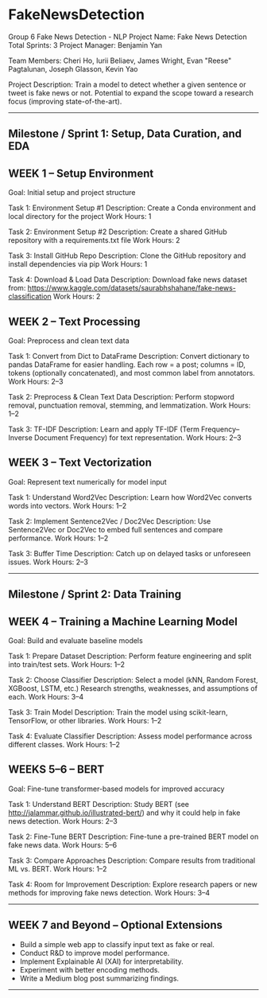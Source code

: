 # FakeNewsDetection
Group 6 Fake News Detection - NLP
Project Name: Fake News Detection
Total Sprints: 3
Project Manager: Benjamin Yan

Team Members:
Cheri Ho, Iurii Beliaev, James Wright, Evan "Reese" Pagtalunan, Joseph Glasson, Kevin Yao

Project Description:
Train a model to detect whether a given sentence or tweet is fake news or not.
Potential to expand the scope toward a research focus (improving state-of-the-art).

------------------------------------------------------------
Milestone / Sprint 1: Setup, Data Curation, and EDA
------------------------------------------------------------

WEEK 1 – Setup Environment
------------------------------------------------------------
Goal: Initial setup and project structure

Task 1: Environment Setup #1
Description: Create a Conda environment and local directory for the project
Work Hours: 1

Task 2: Environment Setup #2
Description: Create a shared GitHub repository with a requirements.txt file
Work Hours: 2

Task 3: Install GitHub Repo
Description: Clone the GitHub repository and install dependencies via pip
Work Hours: 1

Task 4: Download & Load Data
Description: Download fake news dataset from:
https://www.kaggle.com/datasets/saurabhshahane/fake-news-classification
Work Hours: 2


WEEK 2 – Text Processing
------------------------------------------------------------
Goal: Preprocess and clean text data

Task 1: Convert from Dict to DataFrame
Description: Convert dictionary to pandas DataFrame for easier handling.
Each row = a post; columns = ID, tokens (optionally concatenated), and most common label from annotators.
Work Hours: 2–3

Task 2: Preprocess & Clean Text Data
Description: Perform stopword removal, punctuation removal, stemming, and lemmatization.
Work Hours: 1–2

Task 3: TF-IDF
Description: Learn and apply TF-IDF (Term Frequency–Inverse Document Frequency) for text representation.
Work Hours: 2–3


WEEK 3 – Text Vectorization
------------------------------------------------------------
Goal: Represent text numerically for model input

Task 1: Understand Word2Vec
Description: Learn how Word2Vec converts words into vectors.
Work Hours: 1–2

Task 2: Implement Sentence2Vec / Doc2Vec
Description: Use Sentence2Vec or Doc2Vec to embed full sentences and compare performance.
Work Hours: 1–2

Task 3: Buffer Time
Description: Catch up on delayed tasks or unforeseen issues.
Work Hours: 2–3


------------------------------------------------------------
Milestone / Sprint 2: Data Training
------------------------------------------------------------

WEEK 4 – Training a Machine Learning Model
------------------------------------------------------------
Goal: Build and evaluate baseline models

Task 1: Prepare Dataset
Description: Perform feature engineering and split into train/test sets.
Work Hours: 1–2

Task 2: Choose Classifier
Description: Select a model (kNN, Random Forest, XGBoost, LSTM, etc.)
Research strengths, weaknesses, and assumptions of each.
Work Hours: 3–4

Task 3: Train Model
Description: Train the model using scikit-learn, TensorFlow, or other libraries.
Work Hours: 1–2

Task 4: Evaluate Classifier
Description: Assess model performance across different classes.
Work Hours: 1–2


WEEKS 5–6 – BERT
------------------------------------------------------------
Goal: Fine-tune transformer-based models for improved accuracy

Task 1: Understand BERT
Description: Study BERT (see http://jalammar.github.io/illustrated-bert/) and why it could help in fake news detection.
Work Hours: 2–3

Task 2: Fine-Tune BERT
Description: Fine-tune a pre-trained BERT model on fake news data.
Work Hours: 5–6

Task 3: Compare Approaches
Description: Compare results from traditional ML vs. BERT.
Work Hours: 1–2

Task 4: Room for Improvement
Description: Explore research papers or new methods for improving fake news detection.
Work Hours: 3–4


------------------------------------------------------------
WEEK 7 and Beyond – Optional Extensions
------------------------------------------------------------
- Build a simple web app to classify input text as fake or real.
- Conduct R&D to improve model performance.
- Implement Explainable AI (XAI) for interpretability.
- Experiment with better encoding methods.
- Write a Medium blog post summarizing findings.

------------------------------------------------------------
